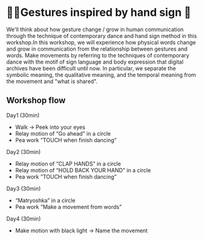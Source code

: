 # **🚶‍♀️Gestures inspired by hand sign 🙌**
We'll think about how gesture change / grow in human communication through the technique of contemporary dance and hand sign method in this workshop.In this workshop, we will experience how physical words change and grow in communication from the relationship between gestures and words. Make movements by referring to the techniques of contemporary dance with the motif of sign language and body expression that digital archives have been difficult until now. In particular, we separate the symbolic meaning, the qualitative meaning, and the temporal meaning from the movement and "what is shared".

## **Workshop flow**

Day1 (30min)

- Walk → Peek into your eyes
- Relay motion of “Go ahead” in a circle
- Pea work ”TOUCH when finish dancing”

Day2 (30min)

- Relay motion of “CLAP HANDS” in a circle
- Relay motion of “HOLD BACK YOUR HAND” in a circle
- Pea work ”TOUCH when finish dancing”

Day3 (30min)

- “Matryoshka” in a circle
- Pea work ”Make a movement from words”

Day4 (30min)

- Make motion with black light → Name the movement